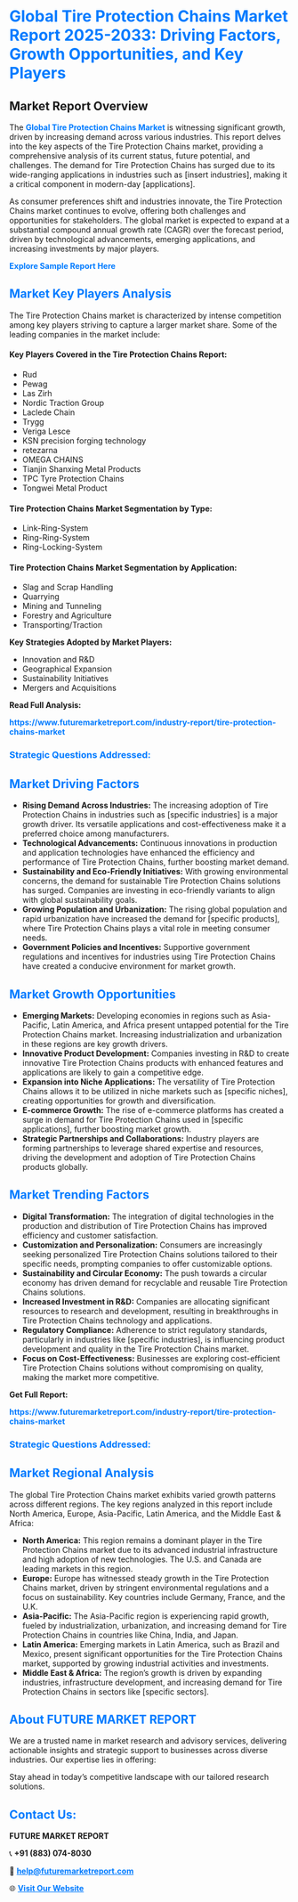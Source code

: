 <h1 style="color: #007BFF;">Global Tire Protection Chains Market Report 2025-2033: Driving Factors, Growth Opportunities, and Key Players</h1>

<section id="overview">
<h2>Market Report Overview</h2>
<p>The <a href="https://www.futuremarketreport.com/industry-report/tire-protection-chains-market" style="color: #007BFF; text-decoration: none;"><strong>Global Tire Protection Chains Market</strong></a> is witnessing significant growth, driven by increasing demand across various industries. This report delves into the key aspects of the Tire Protection Chains market, providing a comprehensive analysis of its current status, future potential, and challenges. The demand for Tire Protection Chains has surged due to its wide-ranging applications in industries such as [insert industries], making it a critical component in modern-day [applications].</p>
<p>As consumer preferences shift and industries innovate, the Tire Protection Chains market continues to evolve, offering both challenges and opportunities for stakeholders. The global market is expected to expand at a substantial compound annual growth rate (CAGR) over the forecast period, driven by technological advancements, emerging applications, and increasing investments by major players.</p>
</section>

<section id="overview">
<p><a href="https://www.futuremarketreport.com/request-sample/reportId=28163" style="color: #007BFF; text-decoration: none;"><strong>Explore Sample Report Here</strong></a></p>
</section>

<section id="key-players">
<h2 style="color: #007BFF;">Market Key Players Analysis</h2>
<p>The Tire Protection Chains market is characterized by intense competition among key players striving to capture a larger market share. Some of the leading companies in the market include:</p>
<h4>Key Players Covered in the Tire Protection Chains Report:</h4>
<ul><li>Rud</li><li>Pewag</li><li>Las Zirh</li><li>Nordic Traction Group</li><li>Laclede Chain</li><li>Trygg</li><li>Veriga Lesce</li><li>KSN precision forging technology</li><li>retezarna</li><li>OMEGA CHAINS</li><li>Tianjin Shanxing Metal Products</li><li>TPC Tyre Protection Chains</li><li>Tongwei Metal Product</li></ul>
<h4>Tire Protection Chains Market Segmentation by Type:</h4>
<ul><li>Link-Ring-System</li><li>Ring-Ring-System</li><li>Ring-Locking-System</li></ul>

<h4>Tire Protection Chains Market Segmentation by Application:</h4>
<ul><li>Slag and Scrap Handling</li><li>Quarrying</li><li>Mining and Tunneling</li><li>Forestry and Agriculture</li><li>Transporting/Traction</li></ul>
<p><strong>Key Strategies Adopted by Market Players:</strong></p>
<ul>
<li>Innovation and R&D</li>
<li>Geographical Expansion</li>
<li>Sustainability Initiatives</li>
<li>Mergers and Acquisitions</li>
</ul>
</section>

<section>
<p><strong>Read Full Analysis: </strong></p><a href="https://www.futuremarketreport.com/industry-report/tire-protection-chains-market" style="color: #007BFF; text-decoration: none;"><strong>https://www.futuremarketreport.com/industry-report/tire-protection-chains-market</strong></a>
<h3 style="color: #007BFF;">Strategic Questions Addressed:</h3>
</section>

<section id="driving-factors">
<h2 style="color: #007BFF;">Market Driving Factors</h2>
<ul>
<li><strong>Rising Demand Across Industries:</strong> The increasing adoption of Tire Protection Chains in industries such as [specific industries] is a major growth driver. Its versatile applications and cost-effectiveness make it a preferred choice among manufacturers.</li>
<li><strong>Technological Advancements:</strong> Continuous innovations in production and application technologies have enhanced the efficiency and performance of Tire Protection Chains, further boosting market demand.</li>
<li><strong>Sustainability and Eco-Friendly Initiatives:</strong> With growing environmental concerns, the demand for sustainable Tire Protection Chains solutions has surged. Companies are investing in eco-friendly variants to align with global sustainability goals.</li>
<li><strong>Growing Population and Urbanization:</strong> The rising global population and rapid urbanization have increased the demand for [specific products], where Tire Protection Chains plays a vital role in meeting consumer needs.</li>
<li><strong>Government Policies and Incentives:</strong> Supportive government regulations and incentives for industries using Tire Protection Chains have created a conducive environment for market growth.</li>
</ul>
</section>

<section id="growth-opportunities">
<h2 style="color: #007BFF;">Market Growth Opportunities</h2>
<ul>
<li><strong>Emerging Markets:</strong> Developing economies in regions such as Asia-Pacific, Latin America, and Africa present untapped potential for the Tire Protection Chains market. Increasing industrialization and urbanization in these regions are key growth drivers.</li>
<li><strong>Innovative Product Development:</strong> Companies investing in R&D to create innovative Tire Protection Chains products with enhanced features and applications are likely to gain a competitive edge.</li>
<li><strong>Expansion into Niche Applications:</strong> The versatility of Tire Protection Chains allows it to be utilized in niche markets such as [specific niches], creating opportunities for growth and diversification.</li>
<li><strong>E-commerce Growth:</strong> The rise of e-commerce platforms has created a surge in demand for Tire Protection Chains used in [specific applications], further boosting market growth.</li>
<li><strong>Strategic Partnerships and Collaborations:</strong> Industry players are forming partnerships to leverage shared expertise and resources, driving the development and adoption of Tire Protection Chains products globally.</li>
</ul>
</section>

<section id="trending-factors">
<h2 style="color: #007BFF;">Market Trending Factors</h2>
<ul>
<li><strong>Digital Transformation:</strong> The integration of digital technologies in the production and distribution of Tire Protection Chains has improved efficiency and customer satisfaction.</li>
<li><strong>Customization and Personalization:</strong> Consumers are increasingly seeking personalized Tire Protection Chains solutions tailored to their specific needs, prompting companies to offer customizable options.</li>
<li><strong>Sustainability and Circular Economy:</strong> The push towards a circular economy has driven demand for recyclable and reusable Tire Protection Chains solutions.</li>
<li><strong>Increased Investment in R&D:</strong> Companies are allocating significant resources to research and development, resulting in breakthroughs in Tire Protection Chains technology and applications.</li>
<li><strong>Regulatory Compliance:</strong> Adherence to strict regulatory standards, particularly in industries like [specific industries], is influencing product development and quality in the Tire Protection Chains market.</li>
<li><strong>Focus on Cost-Effectiveness:</strong> Businesses are exploring cost-efficient Tire Protection Chains solutions without compromising on quality, making the market more competitive.</li>
</ul>
</section>

<section>
<p><strong>Get Full Report: </strong></p><a href="https://www.futuremarketreport.com/industry-report/tire-protection-chains-market" style="color: #007BFF; text-decoration: none;"><strong>https://www.futuremarketreport.com/industry-report/tire-protection-chains-market</strong></a>
<h3 style="color: #007BFF;">Strategic Questions Addressed:</h3>
</section>


<section id="regional-analysis">
<h2 style="color: #007BFF;">Market Regional Analysis</h2>
<p>The global Tire Protection Chains market exhibits varied growth patterns across different regions. The key regions analyzed in this report include North America, Europe, Asia-Pacific, Latin America, and the Middle East & Africa:</p>
<ul>
<li><strong>North America:</strong> This region remains a dominant player in the Tire Protection Chains market due to its advanced industrial infrastructure and high adoption of new technologies. The U.S. and Canada are leading markets in this region.</li>
<li><strong>Europe:</strong> Europe has witnessed steady growth in the Tire Protection Chains market, driven by stringent environmental regulations and a focus on sustainability. Key countries include Germany, France, and the U.K.</li>
<li><strong>Asia-Pacific:</strong> The Asia-Pacific region is experiencing rapid growth, fueled by industrialization, urbanization, and increasing demand for Tire Protection Chains in countries like China, India, and Japan.</li>
<li><strong>Latin America:</strong> Emerging markets in Latin America, such as Brazil and Mexico, present significant opportunities for the Tire Protection Chains market, supported by growing industrial activities and investments.</li>
<li><strong>Middle East & Africa:</strong> The region’s growth is driven by expanding industries, infrastructure development, and increasing demand for Tire Protection Chains in sectors like [specific sectors].</li>
</ul>
</section>

<footer>
<h2 style="color: #007BFF;">About FUTURE MARKET REPORT</h2>
<p>We are a trusted name in market research and advisory services, delivering actionable insights and strategic support to businesses across diverse industries. Our expertise lies in offering:</p>

<p>Stay ahead in today’s competitive landscape with our tailored research solutions.</p>

<h2 style="color: #007BFF;">Contact Us:</h2>
<p><strong>FUTURE MARKET REPORT</strong></p>
<p>📞 <strong>+91 (883) 074-8030</strong></p>
<p>📧 <strong><a href="mailto:help@futuremarketreport.com" style="color: #007BFF;">help@futuremarketreport.com</a></strong></p>
<p>🌐 <strong><a href="https://www.futuremarketreport.com/" style="color: #007BFF;">Visit Our Website</a></strong></p>
</footer>